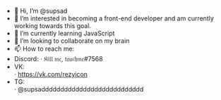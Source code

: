 - 👋 Hi, I’m @supsad
- 👀 I’m interested in becoming a front-end developer and am currently working towards this goal.
- 🌱 I’m currently learning JavaScript
- 💞️ I’m looking to collaborate on my brain
- 📫 How to reach me:
- Discord:
       · 𝔎𝔦𝔩𝔩 𝔪𝔢, 𝔱𝔬𝔲𝔠𝔥𝔪𝔢#7568
- VK:      
       · https://vk.com/rezyicon
- TG:      
       · @supsaddddddddddddddddddddddddddd

<!---
supsad/supsad is a ✨ special ✨ repository because its `README.md` (this file) appears on your GitHub profile.
You can click the Preview link to take a look at your changes.
--->
